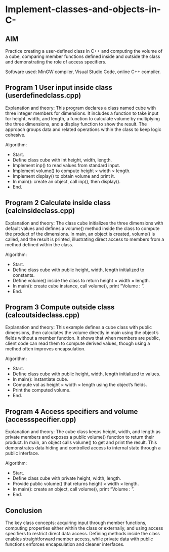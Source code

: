 # Implement-classes-and-objects-in-C-



## AIM
Practice creating a user-defined class in C++ and computing the volume of a cube, comparing member functions defined inside and outside the class and demonstrating the role of access specifiers.

Software used: MinGW compiler, Visual Studio Code, online C++ compiler.

## Program 1 User input inside class (userdefinedclass.cpp)
Explanation and theory: This program declares a class named cube with three integer members for dimensions. It includes a function to take input for height, width, and length, a function to calculate volume by multiplying the three dimensions, and a display function to show the result. The approach groups data and related operations within the class to keep logic cohesive.

Algorithm:
- Start.
- Define class cube with int height, width, length.
- Implement inp() to read values from standard input.
- Implement volume() to compute height × width × length.
- Implement display() to obtain volume and print it.
- In main(): create an object, call inp(), then display().
- End.

## Program 2 Calculate inside class (calcinsideclass.cpp)
Explanation and theory: The class cube initializes the three dimensions with default values and defines a volume() method inside the class to compute the product of the dimensions. In main, an object is created, volume() is called, and the result is printed, illustrating direct access to members from a method defined within the class.

Algorithm:
- Start.
- Define class cube with public height, width, length initialized to constants.
- Define volume() inside the class to return height × width × length.
- In main(): create cube instance, call volume(), print “Volume : <value>”.
- End.

## Program 3 Compute outside class (calcoutsideclass.cpp)
Explanation and theory: This example defines a cube class with public dimensions, then calculates the volume directly in main using the object’s fields without a member function. It shows that when members are public, client code can read them to compute derived values, though using a method often improves encapsulation.

Algorithm:
- Start.
- Define class cube with public height, width, length initialized to values.
- In main(): instantiate cube.
- Compute vol as height × width × length using the object’s fields.
- Print the computed volume.
- End.

## Program 4 Access specifiers and volume (accessspecifier.cpp)
Explanation and theory: The cube class keeps height, width, and length as private members and exposes a public volume() function to return their product. In main, an object calls volume() to get and print the result. This demonstrates data hiding and controlled access to internal state through a public interface.

Algorithm:
- Start.
- Define class cube with private height, width, length.
- Provide public volume() that returns height × width × length.
- In main(): create an object, call volume(), print “Volume : <value>”.
- End.

## Conclusion
The key class concepts: acquiring input through member functions, computing properties either within the class or externally, and using access specifiers to restrict direct data access. Defining methods inside the class enables straightforward member access, while private data with public functions enforces encapsulation and cleaner interfaces.

